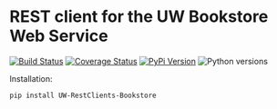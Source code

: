# REST client for the UW Bookstore Web Service

[![Build Status](https://github.com/uw-it-aca/uw-restclients-bookstore/workflows/tests/badge.svg)](https://github.com/uw-it-aca/uw-restclients-bookstore/actions)
[![Coverage Status](https://coveralls.io/repos/uw-it-aca/uw-restclients-bookstore/badge.svg?branch=main)](https://coveralls.io/r/uw-it-aca/uw-restclients-bookstore?branch=main)
[![PyPi Version](https://img.shields.io/pypi/v/uw-restclients-bookstore.svg)](https://pypi.python.org/pypi/uw-restclients-bookstore)
![Python versions](https://img.shields.io/pypi/pyversions/uw-restclients-bookstore.svg)

Installation:

    pip install UW-RestClients-Bookstore
